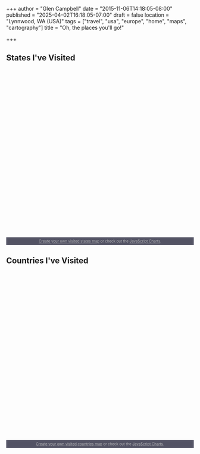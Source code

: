+++
author = "Glen Campbell"
date = "2015-11-06T14:18:05-08:00"
published = "2025-04-02T16:18:05-07:00"
draft = false
location = "Lynnwood, WA (USA)"
tags = ["travel", "usa", "europe", "home", "maps", "cartography"]
title = "Oh, the places you'll go!"

+++

## States I've Visited

<script src="https://cdn.amcharts.com/lib/3/ammap.js" type="text/javascript"></script>
<script src="https://cdn.amcharts.com/lib/3/maps/js/usaHigh.js" type="text/javascript"></script>
<script src="https://cdn.amcharts.com/lib/3/themes/light.js" type="text/javascript"></script>
<div id="mapdiv1" style="height: 450px;"></div>
<div style="font-size: 70%; padding: 5px 0; text-align: center; background-color: #535364; margin-top: 1px; color: #B4B4B7;"><a href="https://www.amcharts.com/visited_states/" style="color: #B4B4B7;">Create your own visited states map</a> or check out the <a href="https://www.amcharts.com/" style="color: #B4B4B7;">JavaScript Charts</a>.</div>
<script type="text/javascript">
var map = AmCharts.makeChart("mapdiv1",{
type: "map",
theme: "light",
pathToImages : "https://cdn.amcharts.com/lib/3/images/",
panEventsEnabled : true,
backgroundColor : "#535364",
backgroundAlpha : 1,
zoomControl: {
zoomControlEnabled : true
},
dataProvider : {
map : "usaHigh",
getAreasFromMap : true,
areas :
[
	{
		"id": "US-AL",
		"showAsSelected": true
	},
	{
		"id": "US-AR",
		"showAsSelected": true
	},
	{
		"id": "US-AZ",
		"showAsSelected": true
	},
	{
		"id": "US-CA",
		"showAsSelected": true
	},
	{
		"id": "US-CO",
		"showAsSelected": true
	},
	{
		"id": "US-CT",
		"showAsSelected": true
	},
	{
		"id": "US-DC",
		"showAsSelected": true
	},
	{
		"id": "US-DE",
		"showAsSelected": true
	},
	{
		"id": "US-FL",
		"showAsSelected": true
	},
	{
		"id": "US-GA",
		"showAsSelected": true
	},
	{
		"id": "US-ID",
		"showAsSelected": true
	},
	{
		"id": "US-IL",
		"showAsSelected": true
	},
	{
		"id": "US-IN",
		"showAsSelected": true
	},
	{
		"id": "US-KS",
		"showAsSelected": true
	},
	{
		"id": "US-KY",
		"showAsSelected": true
	},
	{
		"id": "US-LA",
		"showAsSelected": true
	},
	{
		"id": "US-MA",
		"showAsSelected": true
	},
	{
		"id": "US-MD",
		"showAsSelected": true
	},
	{
		"id": "US-MN",
		"showAsSelected": true
	},
	{
		"id": "US-MO",
		"showAsSelected": true
	},
	{
		"id": "US-MS",
		"showAsSelected": true
	},
	{
		"id": "US-NC",
		"showAsSelected": true
	},
	{
		"id": "US-NH",
		"showAsSelected": true
	},
	{
		"id": "US-NJ",
		"showAsSelected": true
	},
	{
		"id": "US-NM",
		"showAsSelected": true
	},
	{
		"id": "US-NV",
		"showAsSelected": true
	},
	{
		"id": "US-NY",
		"showAsSelected": true
	},
	{
		"id": "US-OH",
		"showAsSelected": true
	},
	{
		"id": "US-OK",
		"showAsSelected": true
	},
	{
		"id": "US-OR",
		"showAsSelected": true
	},
	{
		"id": "US-PA",
		"showAsSelected": true
	},
	{
		"id": "US-RI",
		"showAsSelected": true
	},
	{
		"id": "US-SC",
		"showAsSelected": true
	},
	{
		"id": "US-TN",
		"showAsSelected": true
	},
	{
		"id": "US-TX",
		"showAsSelected": true
	},
	{
		"id": "US-UT",
		"showAsSelected": true
	},
	{
		"id": "US-VA",
		"showAsSelected": true
	},
	{
		"id": "US-VT",
		"showAsSelected": true
	},
	{
		"id": "US-WA",
		"showAsSelected": true
	},
	{
		"id": "US-WI",
		"showAsSelected": true
	},
	{
		"id": "US-WV",
		"showAsSelected": true
	},
	{
		"id": "US-WY",
		"showAsSelected": true
	}
]
},
areasSettings : {
autoZoom : true,
color : "#B4B4B7",
colorSolid : "#84ADE9",
selectedColor : "#84ADE9",
outlineColor : "#666666",
rollOverColor : "#9EC2F7",
rollOverOutlineColor : "#000000"
}
});
</script>

## Countries I've Visited

<script src="https://cdn.amcharts.com/lib/3/ammap.js" type="text/javascript"></script>
<script src="https://cdn.amcharts.com/lib/3/maps/js/worldHigh.js" type="text/javascript"></script>
<script src="https://cdn.amcharts.com/lib/3/themes/dark.js" type="text/javascript"></script>
<div id="mapdiv" style="height: 450px;"></div>
<div style="font-size: 70%; padding: 5px 0; text-align: center; background-color: #535364; margin-top: 1px; color: #B4B4B7;"><a href="https://www.amcharts.com/visited_countries/" style="color: #B4B4B7;">Create your own visited countries map</a> or check out the <a href="https://www.amcharts.com/" style="color: #B4B4B7;">JavaScript Charts</a>.</div>
<script type="text/javascript">
var map = AmCharts.makeChart("mapdiv",{
type: "map",
theme: "dark",
pathToImages : "https://cdn.amcharts.com/lib/3/images/",
panEventsEnabled : true,
backgroundColor : "#535364",
backgroundAlpha : 1,
zoomControl: {
zoomControlEnabled : true
},
dataProvider : {
map : "worldHigh",
getAreasFromMap : true,
areas :
[
	{
		"id": "AT",
		"showAsSelected": true
	},
	{
		"id": "BE",
		"showAsSelected": true
	},
	{
		"id": "CH",
		"showAsSelected": true
	},
	{
		"id": "DE",
		"showAsSelected": true
	},
	{
		"id": "DK",
		"showAsSelected": true
	},
	{
		"id": "ES",
		"showAsSelected": true
	},
	{
		"id": "FR",
		"showAsSelected": true
	},
	{
		"id": "GB",
		"showAsSelected": true
	},
	{
		"id": "IE",
		"showAsSelected": true
	},
	{
		"id": "IT",
		"showAsSelected": true
	},
	{
		"id": "NL",
		"showAsSelected": true
	},
	{
		"id": "SE",
		"showAsSelected": true
	},
	{
		"id": "CA",
		"showAsSelected": true
	},
	{
		"id": "HU",
		"showAsSelected": true
	},
	{
		"id": "MX",
		"showAsSelected": true
	},
	{
		"id": "IS",
		"showAsSelected": true
	},
	{
		"id": "US",
		"showAsSelected": true
	},
	{
		"id": "ZA",
		"showAsSelected": true
	}
]
},
areasSettings : {
autoZoom : true,
color : "#B4B4B7",
colorSolid : "#84ADE9",
selectedColor : "#84ADE9",
outlineColor : "#666666",
rollOverColor : "#9EC2F7",
rollOverOutlineColor : "#000000"
}
});
</script>
